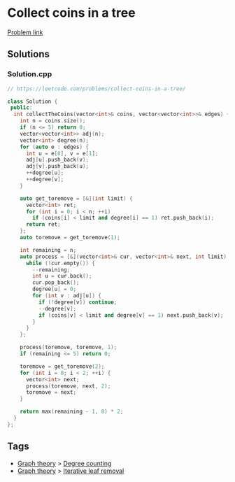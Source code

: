 # Collect coins in a tree

[Problem link](https://leetcode.com/problems/collect-coins-in-a-tree/)

## Solutions


### Solution.cpp
```cpp
// https://leetcode.com/problems/collect-coins-in-a-tree/

class Solution {
 public:
  int collectTheCoins(vector<int>& coins, vector<vector<int>>& edges) {
    int n = coins.size();
    if (n <= 5) return 0;
    vector<vector<int>> adj(n);
    vector<int> degree(n);
    for (auto e : edges) {
      int u = e[0], v = e[1];
      adj[u].push_back(v);
      adj[v].push_back(u);
      ++degree[u];
      ++degree[v];
    }

    auto get_toremove = [&](int limit) {
      vector<int> ret;
      for (int i = 0; i < n; ++i)
        if (coins[i] < limit and degree[i] == 1) ret.push_back(i);
      return ret;
    };
    auto toremove = get_toremove(1);

    int remaining = n;
    auto process = [&](vector<int>& cur, vector<int>& next, int limit) {
      while (!cur.empty()) {
        --remaining;
        int u = cur.back();
        cur.pop_back();
        degree[u] = 0;
        for (int v : adj[u]) {
          if (!degree[v]) continue;
          --degree[v];
          if (coins[v] < limit and degree[v] == 1) next.push_back(v);
        }
      }
    };

    process(toremove, toremove, 1);
    if (remaining <= 5) return 0;

    toremove = get_toremove(2);
    for (int i = 0; i < 2; ++i) {
      vector<int> next;
      process(toremove, next, 2);
      toremove = next;
    }

    return max(remaining - 1, 0) * 2;
  }
};
```
## Tags

* [Graph theory](/Collections/graph-theory.md#graph-theory) > [Degree counting](/Collections/graph-theory.md#degree-counting)
* [Graph theory](/Collections/graph-theory.md#graph-theory) > [Iterative leaf removal](/Collections/graph-theory.md#iterative-leaf-removal)
